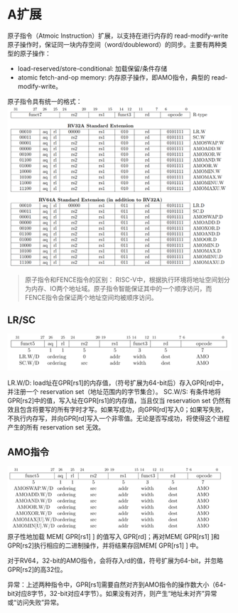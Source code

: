 # A扩展

原子指令（Atmoic Instruction）扩展，以支持在进行内存的 read-modify-write 原子操作时，保证同一块内存空间（word/doubleword）的同步。主要有两种类型的原子操作：
- load-reserved/store-conditional: 加载保留/条件存储
- atomic fetch-and-op memory: 内存原子操作，即AMO指令，典型的 read-modify-write。

原子指令具有统一的格式：
![](../img/rv64_a.png)

> 原子指令和FENCE指令的区别：
RISC-V中，根据执行环境将地址空间划分为内存、IO两个地址域。原子指令智能保证其中的一个顺序访问，而FENCE指令会保证两个地址空间均被顺序访问。

## LR/SC

![](../img/rv64_a_lrsc.png)

LR.W/D: load址在GPR[rs1]的内存值，（符号扩展为64-bit后）存入GPR[rd]中，并注册一个 reservation set（地址范围内的字节集合）。
SC.W/S: 有条件地将GPR[rs2]中的值，写入址在GPR[rs1]的内存值，当且仅当 reservation set 仍然有效且包含将要写的所有字时才写。如果写成功，向GPR[rd]写入0；如果写失败，不执行内存写，并向GPR[rd]写入一个非零值。无论是否写成功，将使得这个进程产生的所有 reservation set 无效。

<!-- TODO: -->
<!-- - [x] 指令含义 -->
<!-- - [ ] aq和rl位的说明 -->




## AMO指令

![](../img/rv64_a_AMO.png)
原子性地加载 MEM[ GPR[rs1] ] 的值写入 GPR[rd]；再对MEM[ GPR[rs1] ]和GPR[rs2]执行相应的二进制操作，并将结果存回MEM[ GPR[rs1] ] 中。

对于RV64，32-bit的AMO指令，会将存入rd的值，符号扩展为64-bit，并忽略GPR[rs2]的高32位。


异常：上述两种指令中，GPR[rs1]需要自然对齐到AMO指令的操作数大小（64-bit对应8字节，32-bit对应4字节）。如果没有对齐，则产生“地址未对齐”异常或“访问失败”异常。



